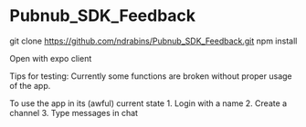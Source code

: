 # Pubnub_SDK_Feedback

git clone https://github.com/ndrabins/Pubnub_SDK_Feedback.git
npm install

Open with expo client

Tips for testing:
  Currently some functions are broken without proper usage of the app. 
  
  To use the app in its (awful) current state
    1. Login with a name
    2. Create a channel
    3. Type messages in chat
    
